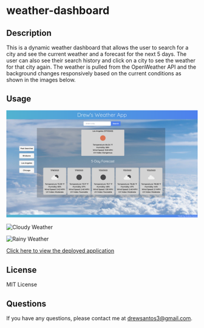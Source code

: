 # weather-dashboard

## Description
This is a dynamic weather dashboard that allows the user to search for a city and see the current weather and a forecast for the next 5 days. The user can also see their search history and click on a city to see the weather for that city again. The weather is pulled from the OpenWeather API and the background changes responsively based on the current conditions as shown in the images below.

## Usage

![Clear Weather](./assets/img/clearSS.png)

![Cloudy Weather](./assets/img/cloudySS.png)

![Rainy Weather](./assets/img/rainySS.png)

[Click here to view the deployed application](https://drewsantos3.github.io/weather-dashboard/)

## License
MIT License

## Questions
If you have any questions, please contact me at drewsantos3@gmail.com.
